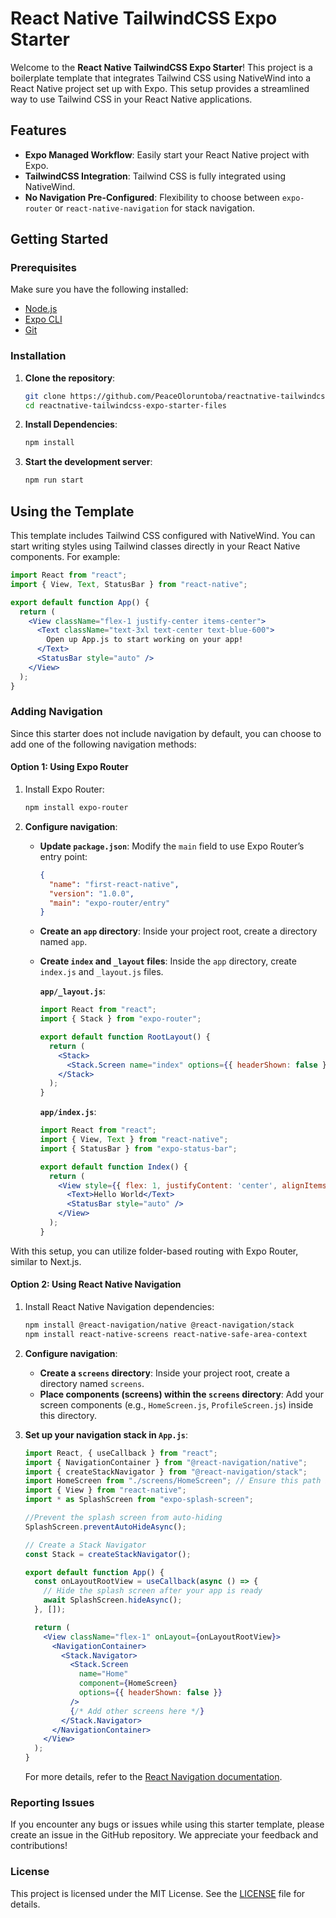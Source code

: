 # React Native TailwindCSS Expo Starter

Welcome to the **React Native TailwindCSS Expo Starter**! This project is a boilerplate template that integrates Tailwind CSS using NativeWind into a React Native project set up with Expo. This setup provides a streamlined way to use Tailwind CSS in your React Native applications.

## Features

- **Expo Managed Workflow**: Easily start your React Native project with Expo.
- **TailwindCSS Integration**: Tailwind CSS is fully integrated using NativeWind.
- **No Navigation Pre-Configured**: Flexibility to choose between `expo-router` or `react-native-navigation` for stack navigation.

## Getting Started

### Prerequisites

Make sure you have the following installed:

- [Node.js](https://nodejs.org/)
- [Expo CLI](https://docs.expo.dev/get-started/installation/)
- [Git](https://git-scm.com/)

### Installation

1. **Clone the repository**:
   ```bash
   git clone https://github.com/PeaceOloruntoba/reactnative-tailwindcss-expo-starter-files.git
   cd reactnative-tailwindcss-expo-starter-files
   ```
2. **Install Dependencies**:
   ```bash
   npm install
   ```
3. **Start the development server**:
   ```bash
   npm run start
   ```
## Using the Template

This template includes Tailwind CSS configured with NativeWind. You can start writing styles using Tailwind classes directly in your React Native components. For example:

```jsx
import React from "react";
import { View, Text, StatusBar } from "react-native";

export default function App() {
  return (
    <View className="flex-1 justify-center items-center">
      <Text className="text-3xl text-center text-blue-600">
        Open up App.js to start working on your app!
      </Text>
      <StatusBar style="auto" />
    </View>
  );
}
```
### Adding Navigation

Since this starter does not include navigation by default, you can choose to add one of the following navigation methods:

#### Option 1: Using Expo Router

1. Install Expo Router:

   ```bash
   npm install expo-router
   ```
2. **Configure navigation**:
   - **Update `package.json`**: Modify the `main` field to use Expo Router’s entry point:

     ```json
     {
       "name": "first-react-native",
       "version": "1.0.0",
       "main": "expo-router/entry"
     }
     ```

   - **Create an `app` directory**: Inside your project root, create a directory named `app`.

   - **Create `index` and `_layout` files**: Inside the `app` directory, create `index.js` and `_layout.js` files.

     **`app/_layout.js`**:

     ```jsx
     import React from "react";
     import { Stack } from "expo-router";

     export default function RootLayout() {
       return (
         <Stack>
           <Stack.Screen name="index" options={{ headerShown: false }} />
         </Stack>
       );
     }
     ```

     **`app/index.js`**:

     ```jsx
     import React from "react";
     import { View, Text } from "react-native";
     import { StatusBar } from "expo-status-bar";

     export default function Index() {
       return (
         <View style={{ flex: 1, justifyContent: 'center', alignItems: 'center' }}>
           <Text>Hello World</Text>
           <StatusBar style="auto" />
         </View>
       );
     }
     ```

With this setup, you can utilize folder-based routing with Expo Router, similar to Next.js.

#### Option 2: Using React Native Navigation

1. Install React Native Navigation dependencies:

   ```bash
   npm install @react-navigation/native @react-navigation/stack
   npm install react-native-screens react-native-safe-area-context
   ```
2. **Configure navigation**:
   - **Create a `screens` directory**: 
     Inside your project root, create a directory named `screens`.
   - **Place components (screens) within the `screens` directory**: 
     Add your screen components (e.g., `HomeScreen.js`, `ProfileScreen.js`) inside this directory.
3. **Set up your navigation stack in `App.js`**:

   ```jsx
   import React, { useCallback } from "react";
   import { NavigationContainer } from "@react-navigation/native";
   import { createStackNavigator } from "@react-navigation/stack";
   import HomeScreen from "./screens/HomeScreen"; // Ensure this path is correct
   import { View } from "react-native";
   import * as SplashScreen from "expo-splash-screen";
   
   //Prevent the splash screen from auto-hiding
   SplashScreen.preventAutoHideAsync();
   
   // Create a Stack Navigator
   const Stack = createStackNavigator();
   
   export default function App() {
     const onLayoutRootView = useCallback(async () => {
       // Hide the splash screen after your app is ready
       await SplashScreen.hideAsync();
     }, []);
   
     return (
       <View className="flex-1" onLayout={onLayoutRootView}>
         <NavigationContainer>
           <Stack.Navigator>
             <Stack.Screen
               name="Home"
               component={HomeScreen}
               options={{ headerShown: false }}
             />
             {/* Add other screens here */}
           </Stack.Navigator>
         </NavigationContainer>
       </View>
     );
   }
   ```
   For more details, refer to the [React Navigation documentation](https://reactnavigation.org/).

### Reporting Issues

If you encounter any bugs or issues while using this starter template, please create an issue in the GitHub repository. We appreciate your feedback and contributions!

### License

This project is licensed under the MIT License. See the [LICENSE](LICENSE) file for details.
